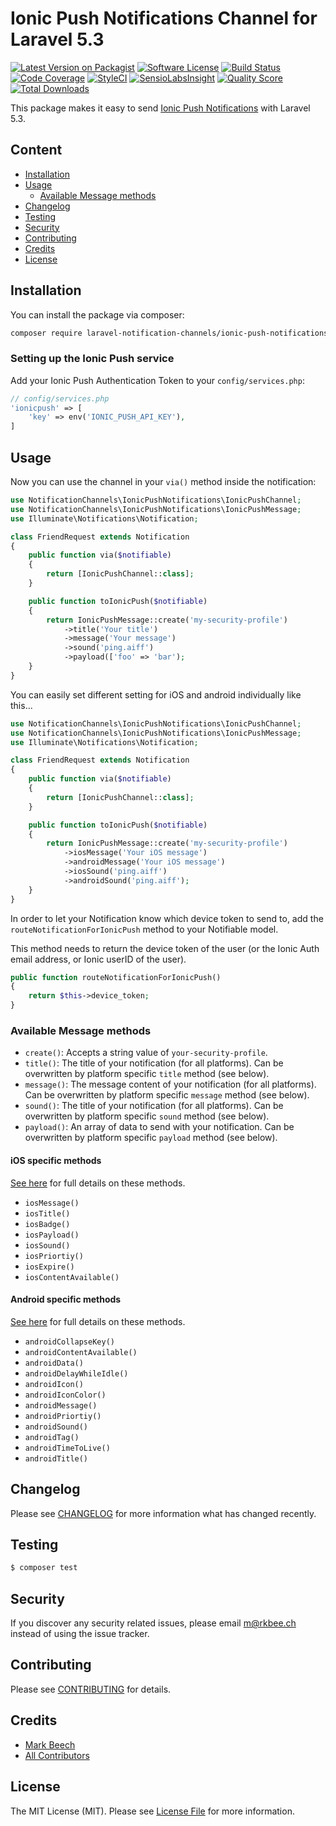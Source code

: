 # Ionic Push Notifications Channel for Laravel 5.3

[![Latest Version on Packagist](https://img.shields.io/packagist/v/laravel-notification-channels/ionic-push-notifications.svg?style=flat-square)](https://packagist.org/packages/laravel-notification-channels/ionic-push-notifications)
[![Software License](https://img.shields.io/badge/license-MIT-brightgreen.svg?style=flat-square)](LICENSE.md)
[![Build Status](https://img.shields.io/travis/laravel-notification-channels/ionic-push-notifications/master.svg?style=flat-square)](https://travis-ci.org/laravel-notification-channels/ionic-push-notifications)
[![Code Coverage](https://img.shields.io/scrutinizer/coverage/g/laravel-notification-channels/ionic-push-notifications/master.svg?style=flat-square)](https://scrutinizer-ci.com/g/laravel-notification-channels/wunderlist/?branch=master)
[![StyleCI](https://styleci.io/repos/65854274/shield)](https://styleci.io/repos/65854274)
[![SensioLabsInsight](https://img.shields.io/sensiolabs/i/d4c4c26c-a469-40ce-903b-cd49d2269373.svg?style=flat-square)](https://insight.sensiolabs.com/projects/d4c4c26c-a469-40ce-903b-cd49d2269373)
[![Quality Score](https://img.shields.io/scrutinizer/g/laravel-notification-channels/ionic-push-notifications.svg?style=flat-square)](https://scrutinizer-ci.com/g/laravel-notification-channels/ionic-push-notifications)
[![Total Downloads](https://img.shields.io/packagist/dt/laravel-notification-channels/ionic-push-notifications.svg?style=flat-square)](https://packagist.org/packages/laravel-notification-channels/ionic-push-notifications)

This package makes it easy to send [Ionic Push Notifications](http://docs.ionic.io/docs/push-overview) with Laravel 5.3.

## Content

- [Installation](#installation)
- [Usage](#usage)
	- [Available Message methods](#available-message-methods)
- [Changelog](#changelog)
- [Testing](#testing)
- [Security](#security)
- [Contributing](#contributing)
- [Credits](#credits)
- [License](#license)


## Installation

You can install the package via composer:

``` bash
composer require laravel-notification-channels/ionic-push-notifications
```

### Setting up the Ionic Push service

Add your Ionic Push Authentication Token to your `config/services.php`:

```php
// config/services.php
'ionicpush' => [
    'key' => env('IONIC_PUSH_API_KEY'),
]
```


## Usage

Now you can use the channel in your `via()` method inside the notification:

```php
use NotificationChannels\IonicPushNotifications\IonicPushChannel;
use NotificationChannels\IonicPushNotifications\IonicPushMessage;
use Illuminate\Notifications\Notification;

class FriendRequest extends Notification
{
    public function via($notifiable)
    {
        return [IonicPushChannel::class];
    }

    public function toIonicPush($notifiable)
    {
        return IonicPushMessage::create('my-security-profile')
            ->title('Your title')
            ->message('Your message')
            ->sound('ping.aiff')
            ->payload(['foo' => 'bar');
    }
}
```

You can easily set different setting for iOS and android individually like this...

```php
use NotificationChannels\IonicPushNotifications\IonicPushChannel;
use NotificationChannels\IonicPushNotifications\IonicPushMessage;
use Illuminate\Notifications\Notification;

class FriendRequest extends Notification
{
    public function via($notifiable)
    {
        return [IonicPushChannel::class];
    }

    public function toIonicPush($notifiable)
    {
        return IonicPushMessage::create('my-security-profile')
            ->iosMessage('Your iOS message')
            ->androidMessage('Your iOS message')
            ->iosSound('ping.aiff')
            ->androidSound('ping.aiff');
    }
}
```

In order to let your Notification know which device token to send to, add the `routeNotificationForIonicPush` method to your Notifiable model.

This method needs to return the device token of the user (or the Ionic Auth email address, or Ionic userID of the user).

```php
public function routeNotificationForIonicPush()
{
    return $this->device_token;
}
```

### Available Message methods

- `create()`: Accepts a string value of `your-security-profile`.
- `title()`: The title of your notification (for all platforms). Can be overwritten by platform specific `title` method (see below).
- `message()`: The message content of your notification (for all platforms). Can be overwritten by platform specific `message` method (see below). 
- `sound()`: The title of your notification (for all platforms). Can be overwritten by platform specific `sound` method (see below).
- `payload()`: An array of data to send with your notification. Can be overwritten by platform specific `payload` method (see below).

#### iOS specific methods
[See here](http://docs.ionic.io/v2.0.0-beta/docs/push-sending-push#section-basic-api-usage) for full details on these methods.
- `iosMessage()`
- `iosTitle()`
- `iosBadge()`
- `iosPayload()`
- `iosSound()`
- `iosPriortiy()`
- `iosExpire()`
- `iosContentAvailable()`

#### Android specific methods
[See here](http://docs.ionic.io/v2.0.0-beta/docs/push-sending-push#section-basic-api-usage) for full details on these methods.
- `androidCollapseKey()`
- `androidContentAvailable()`
- `androidData()`
- `androidDelayWhileIdle()`
- `androidIcon()`
- `androidIconColor()`
- `androidMessage()`
- `androidPriortiy()`
- `androidSound()`
- `androidTag()`
- `androidTimeToLive()`
- `androidTitle()`


## Changelog

Please see [CHANGELOG](CHANGELOG.md) for more information what has changed recently.

## Testing

``` bash
$ composer test
```

## Security

If you discover any security related issues, please email m@rkbee.ch instead of using the issue tracker.

## Contributing

Please see [CONTRIBUTING](CONTRIBUTING.md) for details.

## Credits

- [Mark Beech](https://github.com/JayBizzle)
- [All Contributors](../../contributors)

## License

The MIT License (MIT). Please see [License File](LICENSE.md) for more information.
